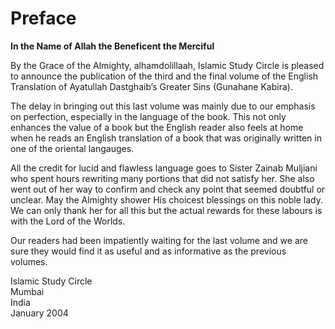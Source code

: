 Preface
=======

**In the Name of Allah the Beneficent the Merciful**

By the Grace of the Almighty, alhamdolillaah, Islamic Study Circle is
pleased to announce the publication of the third and the final volume of
the English Translation of Ayatullah Dastghaib’s Greater Sins (Gunahane
Kabira).

The delay in bringing out this last volume was mainly due to our
emphasis on perfection, especially in the language of the book. This not
only enhances the value of a book but the English reader also feels at
home when he reads an English translation of a book that was originally
written in one of the oriental langauges.

All the credit for lucid and flawless language goes to Sister Zainab
Muljiani who spent hours rewriting many portions that did not satisfy
her. She also went out of her way to confirm and check any point that
seemed doubtful or unclear. May the Almighty shower His choicest
blessings on this noble lady. We can only thank her for all this but the
actual rewards for these labours is with the Lord of the Worlds.

Our readers had been impatiently waiting for the last volume and we are
sure they would find it as useful and as informative as the previous
volumes.

Islamic Study Circle  
 Mumbai  
 India  
 January 2004



